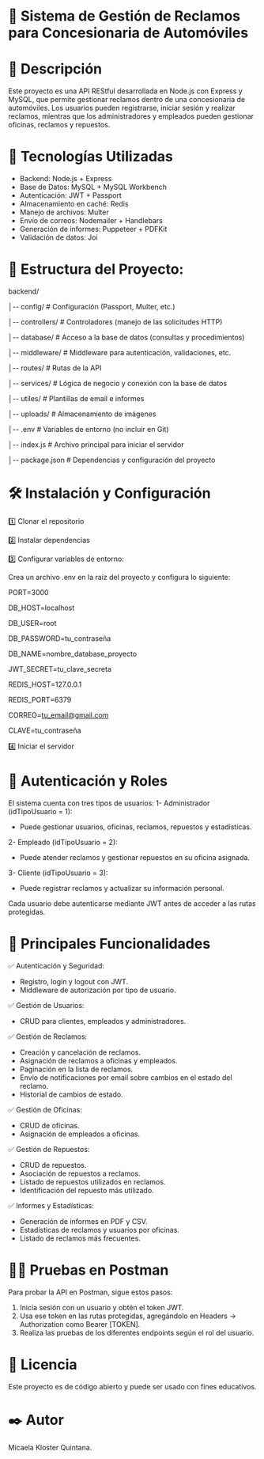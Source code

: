 # 🚗 Sistema de Gestión de Reclamos para Concesionaria de Automóviles

# 📌 Descripción
Este proyecto es una API REStful desarrollada en Node.js con Express y MySQL, que permite gestionar reclamos dentro de una concesionaria de automóviles.
Los usuarios pueden registrarse, iniciar sesión y realizar reclamos, mientras que los administradores y empleados pueden gestionar oficinas, reclamos y repuestos.

# 🚀 Tecnologías Utilizadas
* Backend: Node.js + Express
* Base de Datos: MySQL + MySQL Workbench
* Autenticación: JWT + Passport
* Almacenamiento en caché: Redis
* Manejo de archivos: Multer
* Envío de correos: Nodemailer + Handlebars
* Generación de informes: Puppeteer + PDFKit
* Validación de datos: Joi

# 📁 Estructura del Proyecto:
backend/

│-- config/                # Configuración (Passport, Multer, etc.)

│-- controllers/           # Controladores (manejo de las solicitudes HTTP)

│-- database/              # Acceso a la base de datos (consultas y procedimientos)

│-- middleware/            # Middleware para autenticación, validaciones, etc.

│-- routes/                # Rutas de la API

│-- services/              # Lógica de negocio y conexión con la base de datos

│-- utiles/                # Plantillas de email e informes

│-- uploads/               # Almacenamiento de imágenes

│-- .env                   # Variables de entorno (no incluir en Git)

│-- index.js               # Archivo principal para iniciar el servidor

│-- package.json           # Dependencias y configuración del proyecto

# 🛠 Instalación y Configuración
1️⃣ Clonar el repositorio

2️⃣ Instalar dependencias

3️⃣ Configurar variables de entorno:

Crea un archivo .env en la raíz del proyecto y configura lo siguiente:

PORT=3000

DB_HOST=localhost

DB_USER=root

DB_PASSWORD=tu_contraseña

DB_NAME=nombre_database_proyecto

JWT_SECRET=tu_clave_secreta

REDIS_HOST=127.0.0.1

REDIS_PORT=6379

CORREO=tu_email@gmail.com

CLAVE=tu_contraseña

4️⃣ Iniciar el servidor


# 🔑 Autenticación y Roles
El sistema cuenta con tres tipos de usuarios:
1- Administrador (idTipoUsuario  = 1):
* Puede gestionar usuarios, oficinas, reclamos, repuestos y estadísticas.

2- Empleado (idTipoUsuario = 2):
* Puede atender reclamos y gestionar repuestos en su oficina asignada.

3- Cliente (idTipoUsuario = 3):
* Puede registrar reclamos y actualizar su información personal.


Cada usuario debe autenticarse mediante JWT antes de acceder a las rutas protegidas.

# 📌 Principales Funcionalidades
✅ Autenticación y Seguridad:
* Registro, login y logout con JWT.
* Middleware de autorización por tipo de usuario.

✅ Gestión de Usuarios:
* CRUD para clientes, empleados y administradores.

✅ Gestión de Reclamos:
* Creación y cancelación de reclamos.
* Asignación de reclamos a oficinas y empleados.
* Paginación en la lista de reclamos.
* Envío de notificaciones por email sobre cambios en el estado del reclamo.
* Historial de cambios de estado.

✅ Gestión de Oficinas:
* CRUD de oficinas.
* Asignación de empleados a oficinas.

✅ Gestión de Repuestos:
* CRUD de repuestos.
* Asociación de repuestos a reclamos.
* Listado de repuestos utilizados en reclamos.
* Identificación del repuesto más utilizado.

✅ Informes y Estadísticas:
* Generación de informes en PDF y CSV.
* Estadísticas de reclamos y usuarios por oficinas.
* Listado de reclamos más frecuentes.

# 🧑‍💻 Pruebas en Postman
Para probar la API en Postman, sigue estos pasos:
1. Inicia sesión con un usuario y obtén el token JWT.
2. Usa ese token en las rutas protegidas, agregándolo en Headers -> Authorization como Bearer [TOKEN].
3. Realiza las pruebas de los diferentes endpoints según el rol del usuario.

# 📜 Licencia
Este proyecto es de código abierto y puede ser usado con fines educativos.

# ✒️ Autor
Micaela Kloster Quintana.
